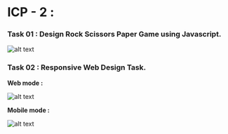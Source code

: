# ICP - 2 :

### Task 01 : Design Rock Scissors Paper Game using Javascript.

![alt text](https://github.com/chkrish9/CSEE5590_Web-Cloud-Mobile_ICP/blob/master/ICP_2/Documentation/Task-1-Rock_Scissors_Paper.PNG "Rock Scissors Paper Game")

### Task 02 : Responsive Web Design Task.

**Web mode :**

![alt text](https://github.com/chkrish9/CSEE5590_Web-Cloud-Mobile_ICP/blob/master/ICP_2/Documentation/Task-2-RWD.PNG "Responsive Web Design Task")

**Mobile mode :**

![alt text](https://github.com/chkrish9/CSEE5590_Web-Cloud-Mobile_ICP/blob/master/ICP_2/Documentation/Task-2-RWD-Mobile_mode.PNG "Responsive Web Design Task - Mobile mode")
